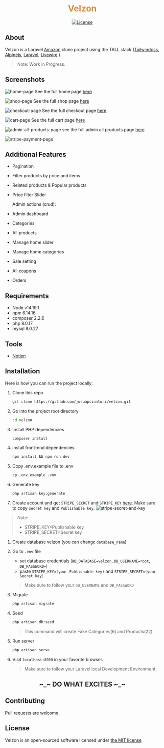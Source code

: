<b><h1 align="center" style="color: #cd9042" >Velzon</h1></b>
<p align="center">
    <a href="https://packagist.org/packages/cpriego/valet-linux">
        <img src="https://poser.pugx.org/cpriego/valet-linux/license.svg" alt="License">
    </a>
</p>

## About

Velzon is a Laravel [Amazon](https://amazon.com) clone project using the TALL stack ([Tailwindcss](https://tailwindcss.com/), [Alpinejs](https://github.com/alpinejs/alpine/), [Laravel](https://laravel.com/), [Livewire](https://laravel-livewire.com/) ).

> Note: Work in Progress.

## Screenshots

![home-page](public/assets/images/screenshots/home-page.png)
See the full home page [here](https://raw.githubusercontent.com/josuapsianturi/velzon/main/public/assets/images/screenshots/home-page-full.png)

![shop-page](public/assets/images/screenshots/shop-page.png)
See the full shop page [here](https://raw.githubusercontent.com/josuapsianturi/velzon/main/public/assets/images/screenshots/shop-page-full.png)

![checkout-page](public/assets/images/screenshots/checkout-page.png)
See the full checkout page [here](https://raw.githubusercontent.com/josuapsianturi/velzon/main/public/assets/images/screenshots/checkout-page-full.png)

![cart-page](public/assets/images/screenshots/cart-page.png)
See the full cart page [here](https://raw.githubusercontent.com/josuapsianturi/velzon/main/public/assets/images/screenshots/cart-page-full.png)

![admin-all-products-page](public/assets/images/screenshots/admin-all-products-page.png)
see the full admin all products page [here](https://raw.githubusercontent.com/josuapsianturi/velzon/main/public/assets/images/screenshots/admin-all-products-page-full.png)

![stripe-payment-page](public/assets/images/screenshots/stripe-payment-page.png)

## Additional Features
- Pagination
- Filter products by price and items
- Related products & Popular products
- Price filter Slider

    Admin actions (crud):
- Admin dashboard
- Categories
- All products
- Manage home slider
- Manage home categories
- Sale setting
- All coupons
- Orders

## Requirements
-   Node v14.19.1
-   npm 6.14.16
-   composer 2.2.6
-   php 8.0.17
-   mysql 8.0.27

## Tools
- [Notion](https://josuapsianturi.notion.site/99485e04f4e64d9eb6535c4a4e633d38?v=c6a0008ec2fe459d8f2ffd64b1869a47) 

## Installation
Here is how you can run the project locally:
1. Clone this repo
    ```sh
    git clone https://github.com/josuapsianturi/velzon.git
    ```
1. Go into the project root directory
    ```sh
    cd velzon
    ```
1. Install PHP dependencies 
    ```sh
    composer install
    ```
1. install front-end dependencies
    ```sh
    npm install && npm run dev
    ```
1. Copy .env.example file to .env 
    ```sh
    cp .env.example .env
    ```
1. Generate key 
    ```sh
    php artisan key:generate
    ```
1. Create account and get `STRIPE_SECRET` and `STRIPE_KEY` [ here](https://dashboard.stripe.com/test/dashboard). Make sure to copy `Secret key` and `Publishable key`.
![stripe-secret-and-key](public/assets/images/installation/stripe-secret-and-key.png)
> Note:
> - STRIPE_KEY=Publishable key
> - STRIPE_SECRET=Secret key

1. Create database velzon  (you can change `database_name`)
1. Go to `.env` file 
    - set database credentials (`DB_DATABASE=velzon`, `DB_USERNAME=root`, `DB_PASSWORD=`)
    - paste `STRIPE_KEY=(your Publishable key)` and `STRIPE_SECRET=(your Secret key)`
    > Make sure to follow your `DB_USERNAME` and `DB_PASSWORD`
1. Migrate
    ```sh
    php artisan migrate
    ```
1. Seed
    ```sh
    php artisan db:seed
    ```
    > This command will create Fake Categories(6) and Products(22)
1. Run server 
    ```sh
    php artisan serve
    ```  
1. Visit `localhost:8000` in your favorite browser.     

    > Make sure to follow your Laravel local Development Environment.

<h2 align="center"> ~_~ DO WHAT EXCITES ~_~</h2>

## Contributing
Pull requests are welcome.

## License
Velzon is an open-sourced software licensed under [the MIT license](https://github.com/josuapsianturi/velzon/blob/main/LICENSE)
